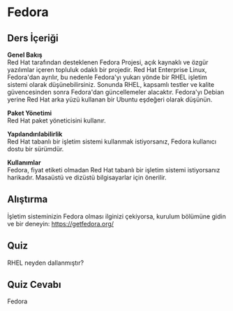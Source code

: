 # Fedora

## Ders İçeriği

**Genel Bakış**<br>
Red Hat tarafından desteklenen Fedora Projesi, açık kaynaklı ve özgür yazılımlar içeren topluluk odaklı bir projedir. Red Hat Enterprise Linux, Fedora'dan ayrılır, bu nedenle Fedora'yı yukarı yönde bir RHEL işletim sistemi olarak düşünebilirsiniz. Sonunda RHEL, kapsamlı testler ve kalite güvencesinden sonra Fedora'dan güncellemeler alacaktır. Fedora'yı Debian yerine Red Hat arka yüzü kullanan bir Ubuntu eşdeğeri olarak düşünün.

**Paket Yönetimi**<br>
Red Hat paket yöneticisini kullanır.

**Yapılandırılabilirlik**<br>
Red Hat tabanlı bir işletim sistemi kullanmak istiyorsanız, Fedora kullanıcı dostu bir sürümdür.

**Kullanımlar**<br>
Fedora, fiyat etiketi olmadan Red Hat tabanlı bir işletim sistemi istiyorsanız harikadır. Masaüstü ve dizüstü bilgisayarlar için önerilir.

## Alıştırma

İşletim sisteminizin Fedora olması ilginizi çekiyorsa, kurulum bölümüne gidin ve bir deneyin: <a href='https://getfedora.org/'>https://getfedora.org/</a>

## Quiz

RHEL neyden dallanmıştır?

## Quiz Cevabı

Fedora
